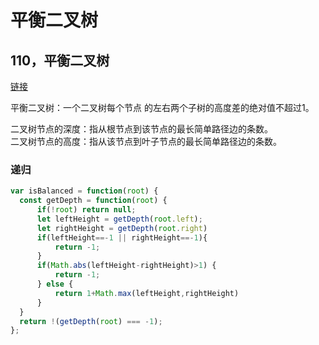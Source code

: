 # 平衡二叉树  

## 110，平衡二叉树 

[链接](https://leetcode.cn/problems/balanced-binary-tree/)    

平衡二叉树：一个二叉树每个节点 的左右两个子树的高度差的绝对值不超过1。  
 
二叉树节点的深度：指从根节点到该节点的最长简单路径边的条数。  
二叉树节点的高度：指从该节点到叶子节点的最长简单路径边的条数。  

### 递归  

```js
var isBalanced = function(root) {
  const getDepth = function(root) {
      if(!root) return null;
      let leftHeight = getDepth(root.left);
      let rightHeight = getDepth(root.right)
      if(leftHeight==-1 || rightHeight==-1){
          return -1;
      }
      if(Math.abs(leftHeight-rightHeight)>1) {
          return -1;
      } else {
          return 1+Math.max(leftHeight,rightHeight)
      }
  }
  return !(getDepth(root) === -1);
};
```